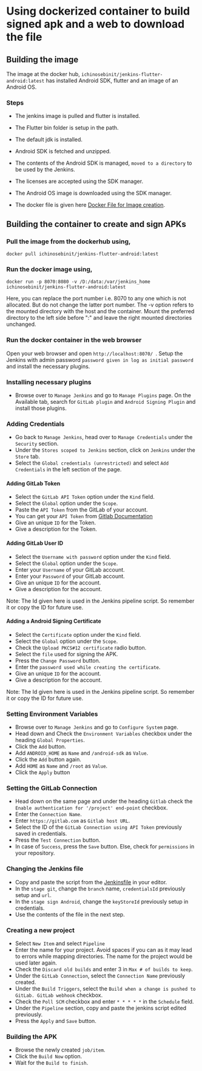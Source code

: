 # Using dockerized container to build signed apk and a web to download the file

## Building the image

The image at the docker hub, ```ichinosebinit/jenkins-flutter-android:latest``` has installed Android SDK, flutter and an image of an Android OS. 

### Steps

* The jenkins image is pulled and flutter is installed.
* The Flutter bin folder is setup in the path.
* The default jdk is installed. 
* Android SDK is fetched and unzipped.
* The contents of the Android SDK is managed, ```moved to a directory``` to be used by the Jenkins.
* The licenses are accepted using the SDK manager.
* The Android OS image is downloaded using the SDK manager.

* The docker file is given here [Docker File for Image creation](/BaseDockerfile.dockerfile).

## Building the container to create and sign APKs 

### Pull the image from the dockerhub using,

``` docker pull ichinosebinit/jenkins-flutter-android:latest ```

### Run the docker image using,

``` docker run -p 8070:8080 -v /D:/data:/var/jenkins_home ichinosebinit/jenkins-flutter-android:latest ```
<!-- docker run -p 8081:8080 -v /home/ubuntu/data:/var/jenkins_home ichinosebinit/jenkins-flutter-android:latest -->

Here, you can replace the port number i.e. 8070 to any one which is not allocated. But do not change the latter port number.
The -v option refers to the mounted directory with the host and the container.
Mount the preferred directory to the left side before ":" and leave the right mounted directories unchanged.

### Run the docker container in the web browser

Open your web browser and open ```http://localhost:8070/ ```. Setup the Jenkins with admin password ```password given in log as initial password``` and install the necessary plugins. 

### Installing necessary plugins

* Browse over to ```Manage Jenkins``` and go to ```Manage Plugins``` page. On the Available tab, search for ```GitLab plugin``` and ```Android Signing Plugin``` and install those plugins. 

### Adding Credentials

* Go back to ```Manage Jenkins```, head over to  ```Manage Credentials``` under the ``` Security``` section.
* Under the ```Stores scoped to Jenkins``` section, click on ```Jenkins``` under the ```Store``` tab.
* Select the ```Global credentials (unrestricted)``` and select ```Add Credentials``` in the left section of the page.

#### Adding GitLab Token

* Select the ```GitLab API Token``` option under the ```Kind``` field.
* Select the ```Global``` option under the ```Scope```.
* Paste the ```API Token``` from the GitLab of your account.
* You can get your ```API Token``` from [Gitlab Documentation](https://docs.gitlab.com/ee/user/profile/personal_access_tokens.html)
* Give an unique ```ID``` for the Token. 
* Give a description for the Token.

#### Adding GitLab User ID

* Select the ```Username with password``` option under the ```Kind``` field.
* Select the ```Global``` option under the ```Scope```.
* Enter your ```Username``` of your GitLab account.
* Enter your ```Password``` of your GitLab account.
* Give an unique ```ID``` for the account. 
* Give a description for the account.

Note: The Id given here is used in the Jenkins pipeline script. So remember it or copy the ID for future use.

#### Adding a Android Signing Certificate

* Select the ```Certificate``` option under the ```Kind``` field.
* Select the ```Global``` option under the ```Scope```.
* Check the ```Upload PKCS#12 certificate``` radio button.
* Select the ```file``` used for signing the APK.
* Press the ```Change Password``` button.
* Enter the ```password used while creating the certificate```.
* Give an unique ```ID``` for the account. 
* Give a description for the account.

Note: The Id given here is used in the Jenkins pipeline script. So remember it or copy the ID for future use.

### Setting Environment Variables

* Browse over to ```Manage Jenkins``` and go to ```Configure System``` page.
* Head down and Check the ```Environment Variables``` checkbox under the heading ```Global Properties```.
* Click the ```Add``` button.
* Add ```ANDROID_HOME``` as ```Name``` and ```/android-sdk``` as ```Value```.
* Click the ```Add``` button again.
* Add ```HOME``` as ```Name``` and ```/root``` as ```Value```.
* Click the ```Apply``` button

### Setting the GitLab Connection

* Head down on the same page and under the heading ```Gitlab``` check the ```Enable authentication for '/project' end-point``` checkbox.
* Enter the ```Connection Name```.
* Enter ```https://gitlab.com``` as ```Gitlab host URL```.
* Select the ID of the ```GitLab Connection using API Token``` previously saved in credentials.
* Press the ```Test Connection``` button.
* In case of ```Success```, press the ```Save``` button. Else, check for ```permissions``` in your repository.

### Changing the Jenkins file

* Copy and paste the script from the [Jenkinsfile](/jenkins.jenkinsfile) in your editor.
* In the ```stage git```, change the ```branch``` name, ```credentialsId``` previously setup and ```url```.
* In the ```stage sign Android```, change the ```keyStoreId``` previously setup in credentials.
* Use the contents of the file in the next step.

### Creating a new project

* Select ```New Item``` and select ```Pipeline``` 
* Enter the name for your project. Avoid spaces if you can as it may lead to errors while mapping directories. The name for the project would be used later again.
* Check the ```Discard old builds``` and enter 3 in ```Max # of builds to keep```.
* Under the ```GitLab Connection```, select the ```Connection Name``` previously created.
* Under the ```Build Triggers```, select the ```Build when a change is pushed to GitLab. GitLab webhook``` checkbox.
* Check the ```Poll SCM``` checkbox and enter ```* * * * *``` in the ```Schedule``` field.
* Under the ```Pipeline``` section, copy and paste the jenkins script edited previously.
* Press the ```Apply``` and ```Save``` button.

### Building the APK

* Browse the newly created ```job/item```.
* Click the ```Build Now``` option.
* Wait for the ```Build to finish```.
